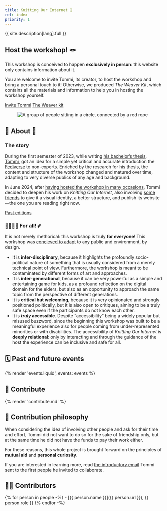 ```yaml
---
title: Knitting Our Internet 🧶
ref: index
priority: 1
---
```


{{ site.description[lang].full }}

<article class='yellow box'>
	<h2 id='host' class='center'>Host the workshop! 🪢</h2>
	<p>This workshop is conceived to happen <strong>exclusively in person</strong>: this website only contains information about it.</p>
	<p>You are welcome to invite Tommi, its creator, to host the workshop and bring a personal touch to it! Otherwise, we produced <cite>The Weaver Kit</cite>, which contains all the materials and information to help you in hosting the workshop yourself.</p>
	<div class='flex'>
		<a class='red button' href='/invite/'>Invite Tommi</a>
		<a class='blue button' href='/knit/'>The Weaver kit</a>
	</div>
</article>

<figure>
	<img src='{{ site.image }}' alt='A group of people sitting in a circle, connected by a red rope'>
</figure>

## 🧐 About 👀

### The story

During the first semester of 2023, while writing [his bachelor’s thesis](https://tommi.space/csss/ '“Computer Sciences Are Social Sciences”, Tommaso Marmo’s bachelor’s thesis'), [Tommi](https://tommi.space/ 'The virtual representation of Tommi’s mind'), got an idea for a simple yet critical and accurate introduction the [Fediverse](https://en.wikipedia.org/wiki/Fediverse 'Fediverse on Wikipedia') to non-experts. Enriched by the research for his thesis, the content and structure of the workshop changed and matured over time, adapting to very diverse publics of any age and background.

In June 2024, after [having hosted the workshop in many occasions](/#events 'past and future occasions when this workshop was and will be hosted'), Tommi decided to deepen his work on <cite>Knitting Our Internet</cite>, also involving [some friends](#contributors) to give it a visual identity, a better structure, and publish its website—the one you are reading right now.

<div class='flex'>
	<a class='yellow button' href='/#events' title='All the occasions when the workshop was hosted'>Past editions</a>
</div>

### 🫱🏼‍🫲🏾 For all! 💕

It is not merely rhethorical: this workshop is truly **for everyone**! This workshop was [concieved to adapt](/knit/#modularity) to any public and environment, by design.

- It is **inter-disciplinary**, because it highlights the profoundly socio-political nature of something that is usually considered from a merely technical point of view. Furthermore, the workshop is meant to be contaminated by different forms of art and approaches.
- It is **inter-generational**, because it can be very powerful as a simple and entertaining game for kids, as a profound reflection on the digital domain for the elders, but also as an opportunity to approach the same topic from the perspective of different generations.
- It is **critical but welcoming**, because it is very opinionated and strongly positioned politically, but it is also open to critiques, aiming to be a truly safe space even if the participants do not know each other.
- It is ***truly* accessible**. Despite “accessibility” being a widely popular but misused buzzword, since the beginning this workshop was built to be a meaningful experience also for people coming from under-represented minorities or with disabilities. The accessibility of <cite>Knitting Our Internet</cite> is <strong>deeply relational</strong>: only by interacting and through the guidance of the host the experience can be inclusive and safe for all.

## 🗓️ Past and future events

{% render 'events.liquid', events: events %}

## 💝 Contribute

{% render 'contribute.md' %}

## 🤗 Contribution philosophy

When considering the idea of involving other people and ask for their time and effort, Tommi did not want to do so for the sake of friendship only, but at the same time he did not have the funds to pay their work either.

For these reasons, this whole project is brought forward on the principles of **mutual aid** and **personal curiosity**.

If you are interested in learning more, read [the introductory email](first-email.md) Tommi sent to the first people he invited to collaborate.

## 🙋🏼 Contributors

{% for person in people -%}
	- [{{ person.name }}]({{ person.url }}), {{ person.role }}
{% endfor -%}

